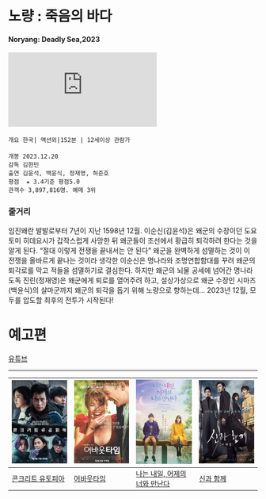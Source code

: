 # 노량 : 죽음의 바다
#### Noryang: Deadly Sea,2023

![노량:죽음의 바다](https://img-s-msn-com.akamaized.net/tenant/amp/entityid/AA1lEbh9.img?w=534&h=765&m=6)  

```
개요 한국| 액션외|152분 | 12세이상 관람가 

개봉 2023.12.20
감독 김한민
출연 김윤석, 백윤식, 정재영, 허준호
평점  ★ 3.4기준 평점5.0
관객수 3,897,816명. 예매 3위
```

### 줄거리 
임진왜란 발발로부터 7년이 지난 1598년 12월. 이순신(김윤석)은 왜군의 수장이던 도요토미 히데요시가 갑작스럽게 사망한 뒤 왜군들이 조선에서 황급히 퇴각하려 한다는 것을 알게 된다. “절대 이렇게 전쟁을 끝내서는 안 된다” 왜군을 완벽하게 섬멸하는 것이 이 전쟁을 올바르게 끝나는 것이라 생각한 이순신은 명나라와 조명연합함대를 꾸려 왜군의 퇴각로를 막고 적들을 섬멸하기로 결심한다. 하지만 왜군의 뇌물 공세에 넘어간 명나라 도독 진린(정재영)은 왜군에게 퇴로를 열어주려 하고, 설상가상으로 왜군 수장인 시마즈(백윤식)의 살마군까지 왜군의 퇴각을 돕기 위해 노량으로 향하는데… 2023년 12월, 모두를 압도할 최후의 전투가 시작된다!

# 예고편
[유튜브](https://youtu.be/gXEpZpnImY8?si=HghbKNAioPmVOacL)  
***
|![콘크리트 유토피아](../src/콘크리트.jpg)|![어바웃타임](../src/어바웃.jpg)|![나는 내일, 어제의 너와 만난다](../src/ljh_picture.jpg)|![신과 함께](../src/신과함께.jpg)|  
|---|---|---|---|
|[콘크리트 유토피아](su.md)|[어바웃타임](smw.md)|[나는 내일, 어제의 너와 만난다](ljh.md)|[신과 함께](kms.md)|
